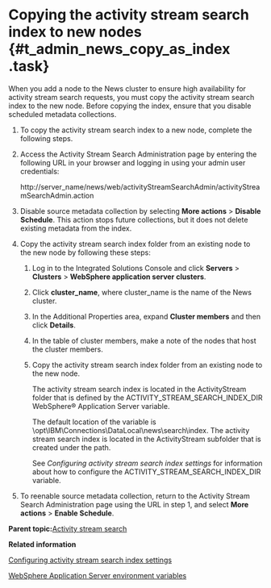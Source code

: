 # Copying the activity stream search index to new nodes {#t_admin_news_copy_as_index .task}

When you add a node to the News cluster to ensure high availability for activity stream search requests, you must copy the activity stream search index to the new node. Before copying the index, ensure that you disable scheduled metadata collections.

1.  To copy the activity stream search index to a new node, complete the following steps.
2.  Access the Activity Stream Search Administration page by entering the following URL in your browser and logging in using your admin user credentials:

    http://server\_name/news/web/activityStreamSearchAdmin/activityStreamSearchAdmin.action

3.  Disable source metadata collection by selecting **More actions** \> **Disable Schedule**. This action stops future collections, but it does not delete existing metadata from the index.

4.  Copy the activity stream search index folder from an existing node to the new node by following these steps:

    1.  Log in to the Integrated Solutions Console and click **Servers** \> **Clusters** \> **WebSphere application server clusters**.

    2.  Click **cluster\_name**, where cluster\_name is the name of the News cluster.

    3.  In the Additional Properties area, expand **Cluster members** and then click **Details**.

    4.  In the table of cluster members, make a note of the nodes that host the cluster members.

    5.  Copy the activity stream search index folder from an existing node to the new node.

        The activity stream search index is located in the ActivityStream folder that is defined by the ACTIVITY\_STREAM\_SEARCH\_INDEX\_DIR WebSphere® Application Server variable.

        The default location of the variable is \\opt\\IBM\\Connections\\DataLocal\\news\\search\\index. The activity stream search index is located in the ActivityStream subfolder that is created under the path.

        See *Configuring activity stream search index settings* for information about how to configure the ACTIVITY\_STREAM\_SEARCH\_INDEX\_DIR variable.

5.  To reenable source metadata collection, return to the Activity Stream Search Administration page using the URL in step 1, and select **More actions** \> **Enable Schedule**.


**Parent topic:**[Activity stream search](../admin/c_admin_news_as_search.md)

**Related information**  


[Configuring activity stream search index settings](../admin/t_admin_news_config_as_index_settings.md)

[WebSphere Application Server environment variables](../admin/r_admin_common_was_env_variables.md)

